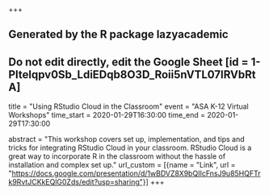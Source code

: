+++
## Generated by the R package lazyacademic
## Do not edit directly, edit the Google Sheet [id = 1-PItelqpv0Sb_LdiEDqb8O3D_Roii5nVTL07IRVbRtA]
title = "Using RStudio Cloud in the Classroom"
event = "ASA K-12 Virtual Workshops"
time_start = 2020-01-29T16:30:00
time_end = 2020-01-29T17:30:00

abstract = "This workshop covers set up, implementation, and tips and tricks for integrating RStudio Cloud in your classroom. RStudio Cloud is a great way to incorporate R in the classroom without the hassle of installation and complex set up."
url_custom = [{name = "Link", url = "https://docs.google.com/presentation/d/1wBDVZ8X9bQIIcFnsJ9u85HQFTrk9RvtJCKkEQlG0Zds/edit?usp=sharing"}]
+++
